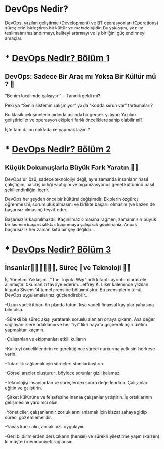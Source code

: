# DevOps Nedir?

DevOps, yazılım geliştirme (Development) ve BT operasyonları (Operations) süreçlerini birleştiren bir kültür ve metodolojidir. Bu yaklaşım, yazılım teslimatını hızlandırmayı, kaliteyi artırmayı ve iş birliğini güçlendirmeyi amaçlar.


# * [DevOps Nedir? Bölüm 1](DevOpsNedir-Bolum-1.md#DevOps-Nedir-?-|-Bölüm-1)
## DevOps: Sadece Bir Araç mı Yoksa Bir Kültür mü ? 🚀 

"Benim localimde çalışıyor!" – Tanıdık geldi mi?

Peki ya “Senin sistemin çalışmıyor” ya da “Kodda sorun var” tartışmaları?

Bu klasik çekişmelerin ardında aslında bir gerçek yatıyor: Yazılım geliştiriciler ve operasyon ekipleri farklı önceliklere sahip olabilir mi? 

İşte tam da bu noktada ne yapmak lazım ? 

# * [DevOps Nedir? Bölüm 2](DevOpsNedir-Bolum-2.md#DevOps-Nedir-?-|-Bölüm-2)
## Küçük Dokunuşlarla Büyük Fark Yaratın 🧑‍💻

DevOps'un özü, sadece teknolojiyi değil, aynı zamanda insanların nasıl çalıştığını, nasıl iş birliği yaptığını ve organizasyonun genel kültürünü nasıl şekillendirdiğini içerir.

DevOps her şeyden önce bir kültürel değişimdir. Ekiplerin özgürce öğrenmesini, sorumluluk almasını ve birlikte başarılı olmasını (ve bazen de başarısız olmasını) teşvik eder. 

Başarısızlık kaçınılmazdır. Kaçınılmaz olmasına rağmen, zamanınızın büyük bir kısmını başarısızlıktan kaçınmaya çalışarak geçirirsiniz. Ancak başarısızlık her zaman kötü bir şey değildir... 

# * [DevOps Nedir? Bölüm 3](DevOpsNedir-Bolum-3.md#DevOps-Nedir-?-|-Bölüm-3)
## İnsanlar🏃‍♂️‍➡️🏃‍♀️‍➡️, Süreç 🧗ve Teknoloji 🧑‍💻 

İş Yönetimi Yaklaşımı, "The Toyota Way" adlı kitapta ayrıntılı olarak ele alınmıştır. Okumanızı tavsiye ederim. Jeffrey K. Liker kaleminde yazılan kitapta Sistem 14 temel prensibe bölünmüştür. Bu prensiplerin tümü, DevOps uygulamalarınızı güçlendirebilir... 

-Uzun vadeli itibarı ön planda tutun, kısa vadeli finansal kayıplar pahasına bile olsa.

-Sürekli bir süreç akışı yaratarak sorunlu alanları ortaya çıkarın.
Ana değer sağlayan işlere odaklanın ve her “iyi” fikri hayata geçirerek aşırı üretim yapmaktan kaçının.

-Çalışanları ve ekipmanları etkili kullanın

-Kaliteyi önceliklendirin ve gerektiğinde süreci durdurma yetkisini herkese verin.

-Tutarlılık sağlamak için süreçleri standartlaştırın.

-Görsel araçlar oluşturun, böylece sorunlar gizli kalamaz.

-Teknolojiyi insanlardan ve süreçlerden sonra değerlendirin.
Çalışanları eğitin ve geliştirin.

-Şirket kültürüne ve felsefesine inanan çalışanlar yetiştirin.
İş ortaklarının gelişmesine yardımcı olun.

-Yöneticiler, çalışanlarının zorluklarını anlamak için bizzat sahaya gidip süreci gözlemlemelidir.

-Yavaş karar alın, ancak hızlı uygulayın.

-Geri bildirimlerden ders çıkarın (hensei) ve sürekli iyileştirme yapın (kaizen) ki müşteri memnuniyeti sağlansın.





